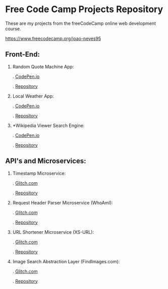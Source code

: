 # Free Code Camp Projects Repository

These are my projects from the freeCodeCamp online web development course.

https://www.freecodecamp.org/joao-neves95

## Front-End:

1. Random Quote Machine App:

    . [CodePen.io](https://codepen.io/shivayl/full/MOexdB/)

    . [Repository](https://github.com/joao-neves95/freeCodeCamp/tree/master/Random_Quote_App)


2. Local Weather App:

    . [CodePen.io](https://codepen.io/shivayl/full/POpvzW/)
  
    . [Repository](https://github.com/joao-neves95/freeCodeCamp/tree/master/Weather_App)

3. *Wikipedia Viewer Search Engine:

    . [CodePen.io](https://codepen.io/shivayl/full/qVVbdO/)
  
    . [Repository](https://github.com/joao-neves95/freeCodeCamp/tree/master/Wikipedia_Viewer_App)


## API's and Microservices:

1. Timestamp Microservice:

    . [Glitch.com](https://timestamp-microservice-shivayl.glitch.me/)

    . [Repository](https://github.com/joao-neves95/freeCodeCamp/tree/master/Timestamp_Microservice)

2. Request Header Parser Microservice (WhoAmI):

    . [Glitch.com](https://who-shivayl.glitch.me/)
    
    . [Repository](https://github.com/joao-neves95/freeCodeCamp/tree/master/WhoAmI_Microservice)

3. URL Shortener Microservice (XS-URL):

    . [Glitch.com](https://xs-url.glitch.me/)
    
    . [Repository](https://github.com/joao-neves95/freeCodeCamp/tree/master/URL_Shortener_Microservice)
    
4. Image Search Abstraction Layer (FindImages.com):

    . [Glitch.com](https://findimages.glitch.me/)
    
    . [Repository](https://github.com/joao-neves95/freeCodeCampProjects/tree/master/Image_Search_Abstraction_Layer)
